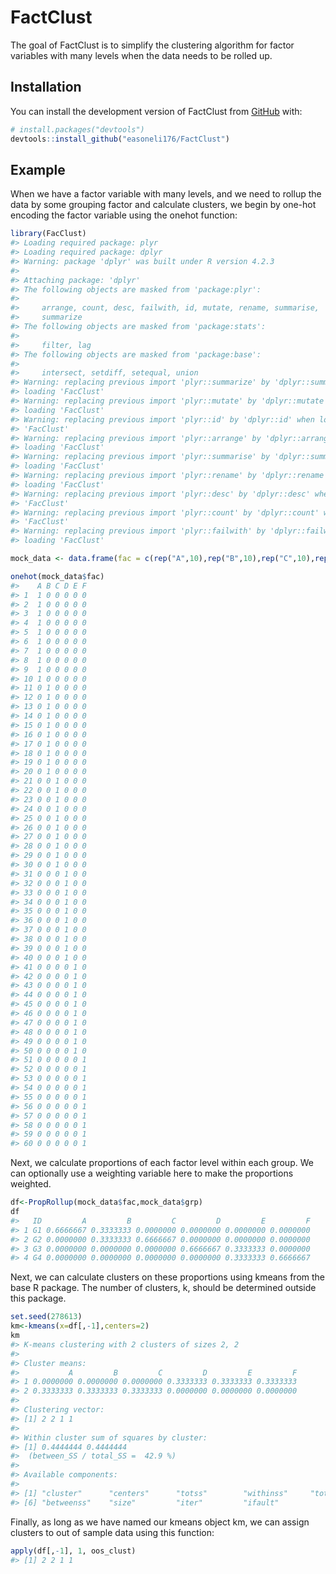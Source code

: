 
<!-- README.md is generated from README.Rmd. Please edit that file -->

# FactClust

<!-- badges: start -->
<!-- badges: end -->

The goal of FactClust is to simplify the clustering algorithm for factor
variables with many levels when the data needs to be rolled up.

## Installation

You can install the development version of FactClust from
[GitHub](https://github.com/) with:

``` r
# install.packages("devtools")
devtools::install_github("easoneli176/FactClust")
```

## Example

When we have a factor variable with many levels, and we need to rollup
the data by some grouping factor and calculate clusters, we begin by
one-hot encoding the factor variable using the onehot function:

``` r
library(FacClust)
#> Loading required package: plyr
#> Loading required package: dplyr
#> Warning: package 'dplyr' was built under R version 4.2.3
#> 
#> Attaching package: 'dplyr'
#> The following objects are masked from 'package:plyr':
#> 
#>     arrange, count, desc, failwith, id, mutate, rename, summarise,
#>     summarize
#> The following objects are masked from 'package:stats':
#> 
#>     filter, lag
#> The following objects are masked from 'package:base':
#> 
#>     intersect, setdiff, setequal, union
#> Warning: replacing previous import 'plyr::summarize' by 'dplyr::summarize' when
#> loading 'FacClust'
#> Warning: replacing previous import 'plyr::mutate' by 'dplyr::mutate' when
#> loading 'FacClust'
#> Warning: replacing previous import 'plyr::id' by 'dplyr::id' when loading
#> 'FacClust'
#> Warning: replacing previous import 'plyr::arrange' by 'dplyr::arrange' when
#> loading 'FacClust'
#> Warning: replacing previous import 'plyr::summarise' by 'dplyr::summarise' when
#> loading 'FacClust'
#> Warning: replacing previous import 'plyr::rename' by 'dplyr::rename' when
#> loading 'FacClust'
#> Warning: replacing previous import 'plyr::desc' by 'dplyr::desc' when loading
#> 'FacClust'
#> Warning: replacing previous import 'plyr::count' by 'dplyr::count' when loading
#> 'FacClust'
#> Warning: replacing previous import 'plyr::failwith' by 'dplyr::failwith' when
#> loading 'FacClust'

mock_data <- data.frame(fac = c(rep("A",10),rep("B",10),rep("C",10),rep("D",10),rep("E",10),rep("F",10)),grp=c(rep("G1",15),rep("G2",15),rep("G3",15),rep("G4",15)))

onehot(mock_data$fac)
#>    A B C D E F
#> 1  1 0 0 0 0 0
#> 2  1 0 0 0 0 0
#> 3  1 0 0 0 0 0
#> 4  1 0 0 0 0 0
#> 5  1 0 0 0 0 0
#> 6  1 0 0 0 0 0
#> 7  1 0 0 0 0 0
#> 8  1 0 0 0 0 0
#> 9  1 0 0 0 0 0
#> 10 1 0 0 0 0 0
#> 11 0 1 0 0 0 0
#> 12 0 1 0 0 0 0
#> 13 0 1 0 0 0 0
#> 14 0 1 0 0 0 0
#> 15 0 1 0 0 0 0
#> 16 0 1 0 0 0 0
#> 17 0 1 0 0 0 0
#> 18 0 1 0 0 0 0
#> 19 0 1 0 0 0 0
#> 20 0 1 0 0 0 0
#> 21 0 0 1 0 0 0
#> 22 0 0 1 0 0 0
#> 23 0 0 1 0 0 0
#> 24 0 0 1 0 0 0
#> 25 0 0 1 0 0 0
#> 26 0 0 1 0 0 0
#> 27 0 0 1 0 0 0
#> 28 0 0 1 0 0 0
#> 29 0 0 1 0 0 0
#> 30 0 0 1 0 0 0
#> 31 0 0 0 1 0 0
#> 32 0 0 0 1 0 0
#> 33 0 0 0 1 0 0
#> 34 0 0 0 1 0 0
#> 35 0 0 0 1 0 0
#> 36 0 0 0 1 0 0
#> 37 0 0 0 1 0 0
#> 38 0 0 0 1 0 0
#> 39 0 0 0 1 0 0
#> 40 0 0 0 1 0 0
#> 41 0 0 0 0 1 0
#> 42 0 0 0 0 1 0
#> 43 0 0 0 0 1 0
#> 44 0 0 0 0 1 0
#> 45 0 0 0 0 1 0
#> 46 0 0 0 0 1 0
#> 47 0 0 0 0 1 0
#> 48 0 0 0 0 1 0
#> 49 0 0 0 0 1 0
#> 50 0 0 0 0 1 0
#> 51 0 0 0 0 0 1
#> 52 0 0 0 0 0 1
#> 53 0 0 0 0 0 1
#> 54 0 0 0 0 0 1
#> 55 0 0 0 0 0 1
#> 56 0 0 0 0 0 1
#> 57 0 0 0 0 0 1
#> 58 0 0 0 0 0 1
#> 59 0 0 0 0 0 1
#> 60 0 0 0 0 0 1
```

Next, we calculate proportions of each factor level within each group.
We can optionally use a weighting variable here to make the proportions
weighted.

``` r
df<-PropRollup(mock_data$fac,mock_data$grp)
df
#>   ID         A         B         C         D         E         F
#> 1 G1 0.6666667 0.3333333 0.0000000 0.0000000 0.0000000 0.0000000
#> 2 G2 0.0000000 0.3333333 0.6666667 0.0000000 0.0000000 0.0000000
#> 3 G3 0.0000000 0.0000000 0.0000000 0.6666667 0.3333333 0.0000000
#> 4 G4 0.0000000 0.0000000 0.0000000 0.0000000 0.3333333 0.6666667
```

Next, we can calculate clusters on these proportions using kmeans from
the base R package. The number of clusters, k, should be determined
outside this package.

``` r
set.seed(278613)
km<-kmeans(x=df[,-1],centers=2)
km
#> K-means clustering with 2 clusters of sizes 2, 2
#> 
#> Cluster means:
#>           A         B         C         D         E         F
#> 1 0.0000000 0.0000000 0.0000000 0.3333333 0.3333333 0.3333333
#> 2 0.3333333 0.3333333 0.3333333 0.0000000 0.0000000 0.0000000
#> 
#> Clustering vector:
#> [1] 2 2 1 1
#> 
#> Within cluster sum of squares by cluster:
#> [1] 0.4444444 0.4444444
#>  (between_SS / total_SS =  42.9 %)
#> 
#> Available components:
#> 
#> [1] "cluster"      "centers"      "totss"        "withinss"     "tot.withinss"
#> [6] "betweenss"    "size"         "iter"         "ifault"
```

Finally, as long as we have named our kmeans object km, we can assign
clusters to out of sample data using this function:

``` r
apply(df[,-1], 1, oos_clust)
#> [1] 2 2 1 1
```

